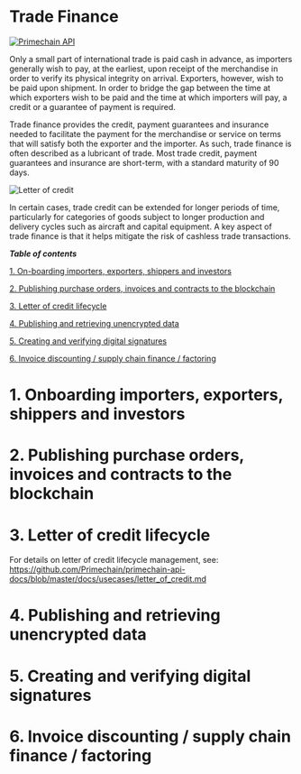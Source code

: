 # Trade Finance

[![Primechain API](https://img.shields.io/badge/Built%20by-Primechain-blue.svg)](http://www.primechaintech.com/)

Only a small part of international trade is paid cash in advance, as importers generally wish to pay, at the earliest, upon receipt of the merchandise in order to verify its physical integrity on arrival. Exporters, however, wish to be paid upon shipment. In order to bridge the gap between the time at which exporters wish to be paid and the time at which importers will pay, a credit or a guarantee of payment is required. 

Trade finance provides the credit, payment guarantees and insurance needed to facilitate the payment for the merchandise or service on terms that will satisfy both the exporter and the importer. As such, trade finance is often described as a lubricant of trade. Most trade credit, payment guarantees and insurance are short-term, with a standard maturity of 90 days.

![Letter of credit](http://www.primechaintech.com/img/api_documentation/trade-finance.jpg)

In certain cases, trade credit can be extended for longer periods of time, particularly for categories of goods subject to longer production and delivery cycles such as aircraft and capital equipment. A key aspect of trade finance is that it helps mitigate the risk of cashless trade transactions.

***Table of contents***

[1. On-boarding importers, exporters, shippers and investors](#1-onboarding-importers-exporters-shippers-and-investors) 

[2. Publishing purchase orders, invoices and contracts to the blockchain](#2-publishing-purchase-orders,-invoices-and-contracts-to-the-blockchain)   

[3. Letter of credit lifecycle](#3-letter-of-credit-lifecycle)   

[4. Publishing and retrieving unencrypted data](#4-publishing-and-retrieving-unencrypted-data)   

[5. Creating and verifying digital signatures](#5-creating-and-verifying-digital-signatures)   

[6. Invoice discounting / supply chain finance / factoring](#6-invoice-discounting-/-supply-chain-finance-/-factoring)

# 1. Onboarding importers, exporters, shippers and investors

# 2. Publishing purchase orders, invoices and contracts to the blockchain

# 3. Letter of credit lifecycle
For details on letter of credit lifecycle management, see:
https://github.com/Primechain/primechain-api-docs/blob/master/docs/usecases/letter_of_credit.md

# 4. Publishing and retrieving unencrypted data

# 5. Creating and verifying digital signatures

# 6. Invoice discounting / supply chain finance / factoring




